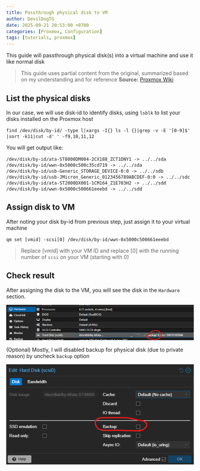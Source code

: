 ```yaml
---
title: Passthrough physical disk to VM
author: DevilDogTG
date: 2025-09-21 20:53:00 +0700
categories: [Proxmox, Configuration]
tags: [tutorials, proxmox]
---
```


This guide will passthrough physical disk(s) into a virtual machine and use it like normal disk

> This guide uses partial content from the original, summarized based on my understanding and for reference
> **Source:** [Proxmox Wiki](https://pve.proxmox.com/wiki/Passthrough_Physical_Disk_to_Virtual_Machine_(VM))

## List the physical disks

In our case, we will use disk-id to identify disks, using `lsblk` to list your disks installed on the Proxmox host

```shell
find /dev/disk/by-id/ -type l|xargs -I{} ls -l {}|grep -v -E '[0-9]$' |sort -k11|cut -d' ' -f9,10,11,12
```

You will get output like:

```shell
/dev/disk/by-id/ata-ST8000DM004-2CX188_ZCT1DNY1 -> ../../sda
/dev/disk/by-id/wwn-0x5000c500c35cd719 -> ../../sda
/dev/disk/by-id/usb-Generic_STORAGE_DEVICE-0:0 -> ../../sdb
/dev/disk/by-id/usb-JMicron_Generic_0123456789ABCDEF-0:0 -> ../../sdc
/dev/disk/by-id/ata-ST2000DX001-1CM164_Z1E783H2 -> ../../sdd
/dev/disk/by-id/wwn-0x5000c500661eeebd -> ../../sdd
```

## Assign disk to VM

After noting your disk by-id from previous step, just assign it to your virtual machine

```shell
qm set [vmid] -scsi[0] /dev/disk/by-id/wwn-0x5000c500661eeebd
```

> Replace [vmid] with your VM ID and replace [0] with the running number of `scsi` on your VM (starting with 0)

## Check result

After assigning the disk to the VM, you will see the disk in the `Hardware` section.

![Disk List](../assets/contents/2025/proxmox/passthrough-disk/disk-backup-false.png)

(Optional) Mostly, I will disabled backup for physical disk (due to private reason) by uncheck `backup` option

![Backup option](../assets/contents/2025/proxmox/passthrough-disk/backup-option.png)
